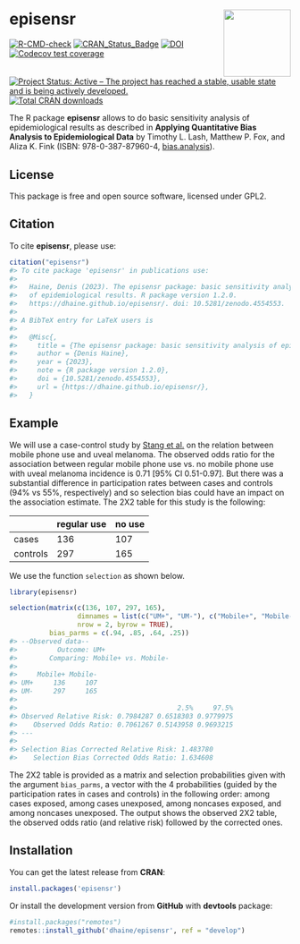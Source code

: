 
<!-- README.md is generated from README.Rmd. Please edit that file -->

# episensr <img src="man/figures/logo.png" align="right" width=120 />

<!-- badges: start -->

[![R-CMD-check](https://github.com/dhaine/episensr/actions/workflows/check-standard.yaml/badge.svg)](https://github.com/dhaine/episensr/actions/workflows/check-standard.yaml)
[![CRAN\_Status\_Badge](http://www.r-pkg.org/badges/version/episensr)](https://cran.r-project.org/package=episensr)
[![DOI](https://zenodo.org/badge/DOI/10.5281/zenodo.4554553.svg)](https://doi.org/10.5281/zenodo.4554553)
[![Codecov test
coverage](https://codecov.io/gh/dhaine/episensr/branch/master/graph/badge.svg)](https://codecov.io/gh/dhaine/episensr?branch=master)
[![Project Status: Active – The project has reached a stable, usable
state and is being actively
developed.](https://www.repostatus.org/badges/latest/active.svg)](https://www.repostatus.org/#active)
[![Total CRAN
downloads](https://cranlogs.r-pkg.org/badges/grand-total/episensr)](https://cran.r-project.org/package=episensr)

<!-- badges: end -->

The R package **episensr** allows to do basic sensitivity analysis of
epidemiological results as described in **Applying Quantitative Bias
Analysis to Epidemiological Data** by Timothy L. Lash, Matthew P. Fox,
and Aliza K. Fink (ISBN: 978-0-387-87960-4,
[bias.analysis](https://sites.google.com/site/biasanalysis/)).

## License

This package is free and open source software, licensed under GPL2.

## Citation

To cite **episensr**, please use:

``` r
citation("episensr")
#> To cite package 'episensr' in publications use:
#> 
#>   Haine, Denis (2023). The episensr package: basic sensitivity analysis
#>   of epidemiological results. R package version 1.2.0.
#>   https://dhaine.github.io/episensr/. doi: 10.5281/zenodo.4554553.
#> 
#> A BibTeX entry for LaTeX users is
#> 
#>   @Misc{,
#>     title = {The episensr package: basic sensitivity analysis of epidemiological results},
#>     author = {Denis Haine},
#>     year = {2023},
#>     note = {R package version 1.2.0},
#>     doi = {10.5281/zenodo.4554553},
#>     url = {https://dhaine.github.io/episensr/},
#>   }
```

## Example

We will use a case-control study by [Stang et
al.](https://pubmed.ncbi.nlm.nih.gov/16523014/) on the relation between
mobile phone use and uveal melanoma. The observed odds ratio for the
association between regular mobile phone use vs. no mobile phone use
with uveal melanoma incidence is 0.71 \[95% CI 0.51-0.97\]. But there
was a substantial difference in participation rates between cases and
controls (94% vs 55%, respectively) and so selection bias could have an
impact on the association estimate. The 2X2 table for this study is the
following:

|          | regular use | no use |
| -------- | ----------- | ------ |
| cases    | 136         | 107    |
| controls | 297         | 165    |

We use the function `selection` as shown below.

``` r
library(episensr)

selection(matrix(c(136, 107, 297, 165),
                 dimnames = list(c("UM+", "UM-"), c("Mobile+", "Mobile-")),
                 nrow = 2, byrow = TRUE),
          bias_parms = c(.94, .85, .64, .25))
#> --Observed data-- 
#>          Outcome: UM+ 
#>        Comparing: Mobile+ vs. Mobile- 
#> 
#>     Mobile+ Mobile-
#> UM+     136     107
#> UM-     297     165
#> 
#>                                        2.5%     97.5%
#> Observed Relative Risk: 0.7984287 0.6518303 0.9779975
#>    Observed Odds Ratio: 0.7061267 0.5143958 0.9693215
#> ---
#>                                                 
#> Selection Bias Corrected Relative Risk: 1.483780
#>    Selection Bias Corrected Odds Ratio: 1.634608
```

The 2X2 table is provided as a matrix and selection probabilities given
with the argument `bias_parms`, a vector with the 4 probabilities
(guided by the participation rates in cases and controls) in the
following order: among cases exposed, among cases unexposed, among
noncases exposed, and among noncases unexposed. The output shows the
observed 2X2 table, the observed odds ratio (and relative risk) followed
by the corrected ones.

## Installation

You can get the latest release from **CRAN**:

``` r
install.packages('episensr')
```

Or install the development version from **GitHub** with **devtools**
package:

``` r
#install.packages("remotes")
remotes::install_github('dhaine/episensr', ref = "develop")
```
